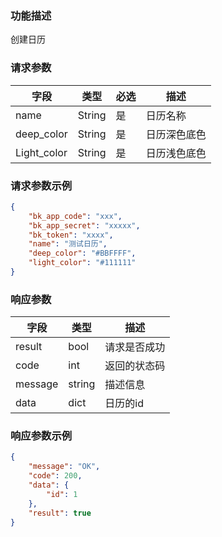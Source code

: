 ### 功能描述

创建日历


### 请求参数

| 字段        | 类型   | 必选 | 描述         |
| ----------- | ------ | ---- | ------------ |
| name        | String | 是   | 日历名称     |
| deep_color  | String | 是   | 日历深色底色 |
| Light_color | String | 是   | 日历浅色底色 |

### 请求参数示例

```json
{
    "bk_app_code": "xxx",
    "bk_app_secret": "xxxxx",
    "bk_token": "xxxx",
    "name": "测试日历",
    "deep_color": "#BBFFFF",
    "light_color": "#111111"
}
```

### 响应参数

| 字段    | 类型   | 描述         |
| ------- | ------ | ------------ |
| result  | bool   | 请求是否成功 |
| code    | int    | 返回的状态码 |
| message | string | 描述信息     |
| data    | dict   | 日历的id     |

### 响应参数示例

```json
{
    "message": "OK",
    "code": 200,
    "data": {
        "id": 1
    },
    "result": true
}
```